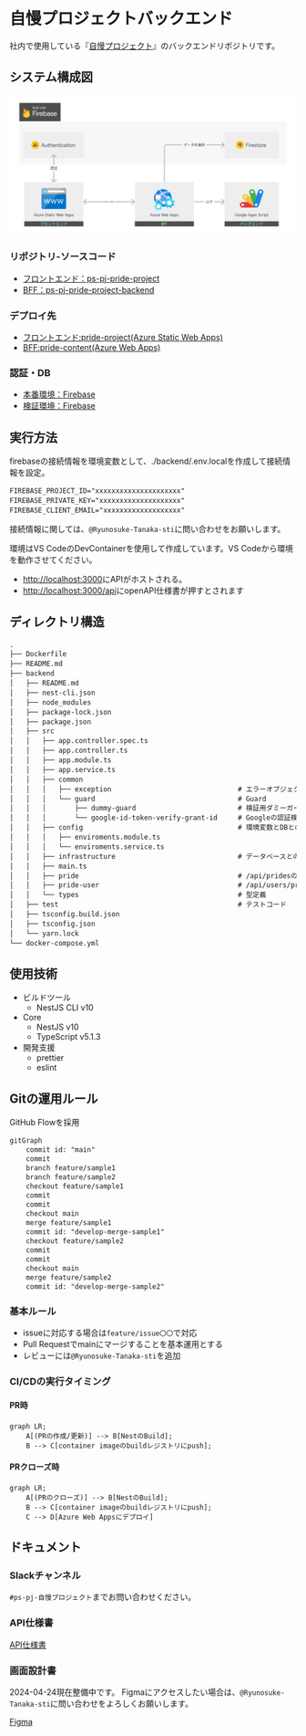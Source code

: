 # 自慢プロジェクトバックエンド

社内で使用している『[自慢プロジェクト](https://blue-ground-0332b1a00.3.azurestaticapps.net/)』のバックエンドリポジトリです。

## システム構成図

![インフラ情報](./.github/assets/21b70934c44400a03e9678127314da46.webp)

### リポジトリ-ソースコード

- [フロントエンド：ps-pj-pride-project](https://github.com/SIOS-Technology-Inc/ps-pj-pride-project.git)
- [BFF：ps-pj-pride-project-backend](https://github.com/SIOS-Technology-Inc/ps-pj-pride-project-backend.git)

### デプロイ先

- [フロントエンド:pride-project(Azure Static Web Apps)](https://portal.azure.com/#@ntakeisios.onmicrosoft.com/resource/subscriptions/f682b8b9-db81-412d-97da-c8a2c93d586a/resourceGroups/ryu_test/providers/Microsoft.Web/staticSites/pride-project/staticsite)
- [BFF:pride-content(Azure Web Apps)](https://portal.azure.com/#@ntakeisios.onmicrosoft.com/resource/subscriptions/f682b8b9-db81-412d-97da-c8a2c93d586a/resourceGroups/ryu_test/providers/Microsoft.Web/sites/pride-content/appServices)

### 認証・DB

- [本番環境：Firebase](https://console.firebase.google.com/project/react-test-7d3b6/overview?hl=ja)
- [検証環境：Firebase](https://console.firebase.google.com/project/pride-project-local/overview?hl=ja)

## 実行方法

firebaseの接続情報を環境変数として、./backend/.env.localを作成して接続情報を設定。

```txt
FIREBASE_PROJECT_ID="xxxxxxxxxxxxxxxxxxxxx"
FIREBASE_PRIVATE_KEY="xxxxxxxxxxxxxxxxxxxx"
FIREBASE_CLIENT_EMAIL="xxxxxxxxxxxxxxxxxxx"
```

接続情報に関しては、`@Ryunosuke-Tanaka-sti`に問い合わせをお願いします。

環境はVS CodeのDevContainerを使用して作成しています。VS Codeから環境を動作させてください。

- [http://localhost:3000](http://localhost:3000)にAPIがホストされる。
- [http://localhost:3000/api](http://localhost:3000/api)にopenAPI仕様書が押すとされます

## ディレクトリ構造

```txt
.
├── Dockerfile
├── README.md
├── backend
│   ├── README.md
│   ├── nest-cli.json
│   ├── node_modules
│   ├── package-lock.json
│   ├── package.json
│   ├── src
│   │   ├── app.controller.spec.ts
│   │   ├── app.controller.ts
│   │   ├── app.module.ts
│   │   ├── app.service.ts
│   │   ├── common
│   │   │   ├── exception                               # エラーオブジェクトのラッパー集
│   │   │   └── guard                                   # Guard
│   │   │       ├── dummy-guard                         # 検証用ダミーガード
│   │   │       └── google-id-token-verify-grant-id     # Googleの認証検証
│   │   ├── config                                      # 環境変数とDBとの接続処理ラッパー
│   │   │   ├── enviroments.module.ts
│   │   │   └── enviroments.service.ts
│   │   ├── infrastructure                              # データベースとの入出力処理
│   │   ├── main.ts
│   │   ├── pride                                       # /api/pridesの処理
│   │   ├── pride-user                                  # /api/users/pridesの処理
│   │   └── types                                       # 型定義
│   ├── test                                            # テストコード
│   ├── tsconfig.build.json
│   ├── tsconfig.json
│   └── yarn.lock
└── docker-compose.yml
```

## 使用技術

- ビルドツール
  - NestJS CLI v10
- Core
  - NestJS v10
  - TypeScript v5.1.3
- 開発支援
  - prettier
  - eslint

## Gitの運用ルール

GitHub Flowを採用

```mermaid
gitGraph
    commit id: "main"
    commit
    branch feature/sample1
    branch feature/sample2
    checkout feature/sample1
    commit
    commit
    checkout main
    merge feature/sample1
    commit id: "develop-merge-sample1"
    checkout feature/sample2
    commit
    commit
    checkout main
    merge feature/sample2
    commit id: "develop-merge-sample2"
```

### 基本ルール

- issueに対応する場合は`feature/issue〇〇`で対応
- Pull Requestでmainにマージすることを基本運用とする
- レビューには`@Ryunosuke-Tanaka-sti`を追加

### CI/CDの実行タイミング

#### PR時

```mermaid
graph LR;
    A[(PRの作成/更新)] --> B[NestのBuild];
    B --> C[container imageのbuildレジストリにpush];
```

#### PRクローズ時

```mermaid
graph LR;
    A[(PRのクローズ)] --> B[NestのBuild];
    B --> C[container imageのbuildレジストリにpush];
    C --> D[Azure Web Appsにデプロイ]
```

## ドキュメント

### Slackチャンネル

`#ps-pj-自慢プロジェクト`までお問い合わせください。

### API仕様書

[API仕様書](https://blue-ground-0332b1a00.3.azurestaticapps.net/api)

### 画面設計書

2024-04-24現在整備中です。
Figmaにアクセスしたい場合は、`@Ryunosuke-Tanaka-sti`に問い合わせをよろしくお願いします。

[Figma](https://www.figma.com/file/6Ic1LeHOfLHfkkM5WNMhTb/%E8%A9%A6%E9%A8%93%E5%A0%B4?type=design&node-id=0%3A1&mode=design&t=h5VULBOXgvdlip86-1)
